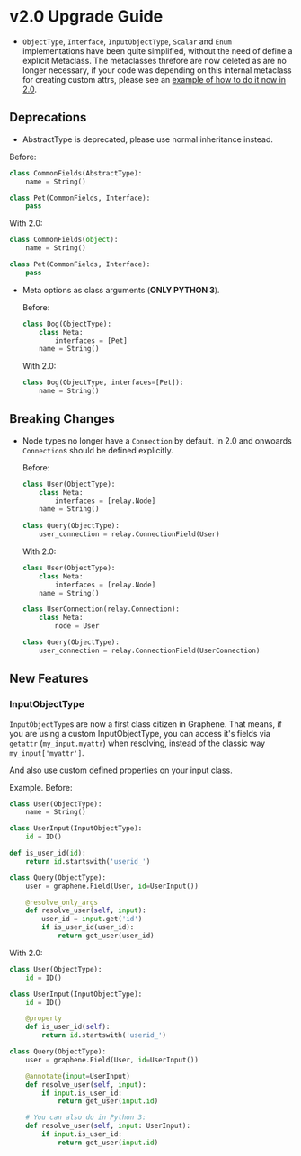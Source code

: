 # v2.0 Upgrade Guide

* `ObjectType`, `Interface`, `InputObjectType`, `Scalar` and `Enum` implementations
  have been quite simplified, without the need of define a explicit Metaclass.
  The metaclasses threfore are now deleted as are no longer necessary, if your code was depending
  on this internal metaclass for creating custom attrs, please see an [example of how to do it now in 2.0](https://github.com/graphql-python/graphene/blob/2.0/graphene/tests/issues/test_425.py).

## Deprecations


*  AbstractType is deprecated, please use normal inheritance instead.

  Before:

  ```python
  class CommonFields(AbstractType):
      name = String()
  
  class Pet(CommonFields, Interface):
      pass
  ```

  With 2.0:

  ```python
  class CommonFields(object):
      name = String()
  
  class Pet(CommonFields, Interface):
      pass
  ```

* Meta options as class arguments (**ONLY PYTHON 3**).
  
  Before:

  ```python
  class Dog(ObjectType):
      class Meta:
          interfaces = [Pet]
      name = String()
  ```

  With 2.0:

  ```python
  class Dog(ObjectType, interfaces=[Pet]):
      name = String()
  ```

## Breaking Changes

* Node types no longer have a `Connection` by default.
  In 2.0 and onwoards `Connection`s should be defined explicitly.
  
  Before:

  ```python
  class User(ObjectType):
      class Meta:
          interfaces = [relay.Node]
      name = String()
    
  class Query(ObjectType):
      user_connection = relay.ConnectionField(User)
  ```

  With 2.0:

  ```python
  class User(ObjectType):
      class Meta:
          interfaces = [relay.Node]
      name = String()
  
  class UserConnection(relay.Connection):
      class Meta:
          node = User

  class Query(ObjectType):
      user_connection = relay.ConnectionField(UserConnection)
  ```

## New Features

### InputObjectType

`InputObjectType`s are now a first class citizen in Graphene.
That means, if you are using a custom InputObjectType, you can access
it's fields via `getattr` (`my_input.myattr`) when resolving, instead of
the classic way `my_input['myattr']`.

And also use custom defined properties on your input class.

Example. Before:

```python
class User(ObjectType):
    name = String()

class UserInput(InputObjectType):
    id = ID()

def is_user_id(id):
    return id.startswith('userid_')

class Query(ObjectType):
    user = graphene.Field(User, id=UserInput())

    @resolve_only_args
    def resolve_user(self, input):
        user_id = input.get('id')
        if is_user_id(user_id):
            return get_user(user_id)
```

With 2.0:

```python
class User(ObjectType):
    id = ID()

class UserInput(InputObjectType):
    id = ID()

    @property
    def is_user_id(self):
        return id.startswith('userid_')

class Query(ObjectType):
    user = graphene.Field(User, id=UserInput())

    @annotate(input=UserInput)
    def resolve_user(self, input):
        if input.is_user_id:
            return get_user(input.id)

    # You can also do in Python 3:
    def resolve_user(self, input: UserInput):
        if input.is_user_id:
            return get_user(input.id)

```

